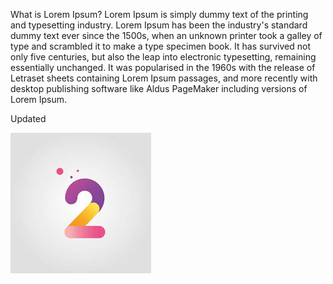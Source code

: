 What is Lorem Ipsum?
Lorem Ipsum is simply dummy text of the printing and typesetting industry. Lorem Ipsum has been the industry's standard dummy text ever since the 1500s, when an unknown printer took a galley of type and scrambled it to make a type specimen book. It has survived not only five centuries, but also the leap into electronic typesetting, remaining essentially unchanged. It was popularised in the 1960s
 with the release of Letraset sheets containing Lorem Ipsum passages, and more recently with desktop publishing software like Aldus PageMaker including versions of Lorem Ipsum.

 Updated

 ![Test](/docs/.document360/assets/2.jpg)
